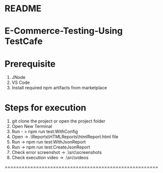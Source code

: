 README
======
E-Commerce-Testing-Using TestCafe
=================================

Prerequisite
===========
1. JNode
2. VS Code
3. Install required npm artifacts from marketplace

Steps for execution
===================
1. git clone the project or open the project folder
2. Open New Terminal
3. Run - > npm run test:WithConfig
4. Open -> .\Reports\HTMLReports\htmlReport.html file 
5. Run -> npm run test:WithJsonReport
6. Run -> npm run test:CreateJsonReport
7. Check error screenshot -> .\src\screenshots
8. Check execution video -> .\src\videos

======================================================